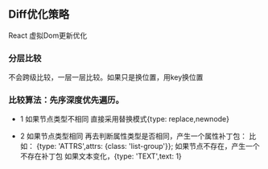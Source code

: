 ## Diff优化策略
React 虚拟Dom更新优化 <br />

### 分层比较 
不会跨级比较，一层一层比较。如果只是换位置，用key换位置

### 比较算法：先序深度优先遍历。

- 1 如果节点类型不相同
直接采用替换模式{type: replace,newnode}

- 2 如果节点类型相同
再去判断属性类型是否相同，产生一个属性补丁包：
比如： {type: 'ATTRS',attrs: {class: 'list-group'}};
如果节点不存在，产生一个不存在补丁包
如果文本变化，{type: 'TEXT',text: 1}